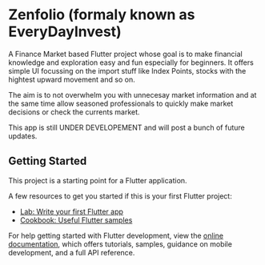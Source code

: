 # Zenfolio (formaly known as EveryDayInvest)

A Finance Market based Flutter project whose goal is to make financial knowledge and exploration easy and fun especially for beginners.
It offers simple UI focussing on the import stuff like Index Points, stocks with the hightest upward movement and so on.

The aim is to not overwhelm you with unnecesay market information and at the same time allow seasoned professionals to quickly make market decisions or check the currents market.

This app is still UNDER DEVELOPEMENT and will post a bunch of future updates.

## Getting Started

This project is a starting point for a Flutter application.

A few resources to get you started if this is your first Flutter project:

- [Lab: Write your first Flutter app](https://docs.flutter.dev/get-started/codelab)
- [Cookbook: Useful Flutter samples](https://docs.flutter.dev/cookbook)

For help getting started with Flutter development, view the
[online documentation](https://docs.flutter.dev/), which offers tutorials,
samples, guidance on mobile development, and a full API reference.
